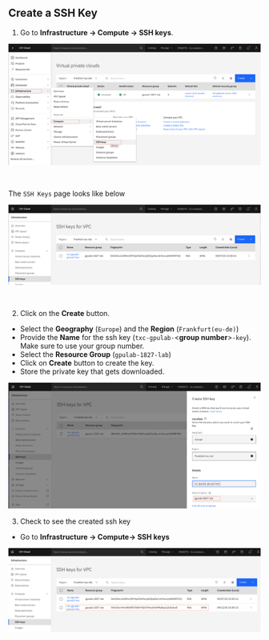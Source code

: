 ## Create a SSH Key 

1. Go to **Infrastructure -> Compute -> SSH keys**. 

![sshKeyMenu](./images/20-ssh-key-menu.png)

<p>&nbsp;</p>

The `SSH Keys` page looks like below

![sshListKeys](./images/20-ssh-keys-list.png)

<p>&nbsp;</p>



2. Click on the **Create** button.

* Select the **Geography** (`Europe`) and the **Region** (`Frankfurt(eu-de)`)
* Provide the **Name** for the ssh key (`txc-gpulab-`<**group number**>`-key`). Make sure to use your group number.
* Select the **Resource Group** (`gpulab-1827-lab`)
* Click on **Create** button to create the key.
* Store the private key that gets downloaded.

![sshCreateMenu](./images/20-ssh-keys-create.png)

3. Check to see the created ssh key

* Go to **Infrastructure -> Compute-> SSH keys**

![sshListCreatedKey](./images/20-ssh-keys-list-2.png)
<p>&nbsp;</p>